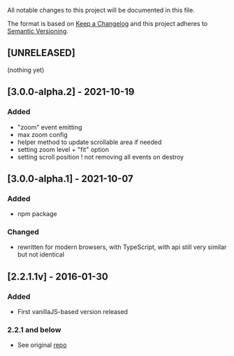 All notable changes to this project will be documented in this file.

The format is based on [Keep a Changelog](http://keepachangelog.com/en/1.0.0/)
and this project adheres to [Semantic Versioning](http://semver.org/spec/v2.0.0.html).

## [UNRELEASED]
(nothing yet)

## [3.0.0-alpha.2] - 2021-10-19
### Added
- "zoom" event emitting
- max zoom config
- helper method to update scrollable area if needed
- setting zoom level + "fit" option
- setting scroll position
! not removing all events on destroy

## [3.0.0-alpha.1] - 2021-10-07
### Added
- npm package
### Changed
- rewritten for modern browsers, with TypeScript, with api still very similar but not identical

## [2.2.1.1v] - 2016-01-30
### Added
- First vanillaJS-based version released

### 2.2.1 and below
- See original [repo](https://github.com/davetayls/jquery.kinetic/)
